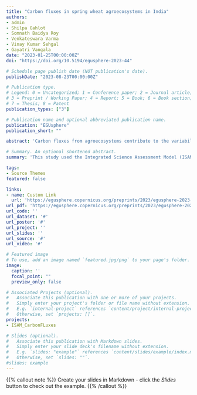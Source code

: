 ```yaml
---
title: "Carbon fluxes in spring wheat agroecosystems in India"
authors:
- admin
- Shilpa Gahlot
- Somnath Baidya Roy
- Venkateswara Varma
- Vinay Kumar Sehgal
- Gayatri Vangala
date: "2023-01-25T00:00:00Z"
doi: "https://doi.org/10.5194/egusphere-2023-44"

# Schedule page publish date (NOT publication's date).
publishDate: "2023-08-23T00:00:00Z"

# Publication type.
# Legend: 0 = Uncategorized; 1 = Conference paper; 2 = Journal article;
# 3 = Preprint / Working Paper; 4 = Report; 5 = Book; 6 = Book section;
# 7 = Thesis; 8 = Patent
publication_types: ["3"]

# Publication name and optional abbreviated publication name.
publication: "EGUsphere"
publication_short: ""

abstract: 'Carbon fluxes from agroecosystems contribute to the variability of the carbon cycle and atmospheric [CO2]. This study used the Integrated Science Assessment Model (ISAM) to investigate carbon fluxes and their variability in Indian spring wheat agroecosystems. First, ISAM was run in site-scale mode to validate GPP, TER, and NEP over an experimental spring wheat site in north India. When compared to flux-tower observations, the spring wheat module in ISAM outperformed the generic crop model. Following that, regional-scale runs were performed to simulate carbon fluxes across the country from 1980 to 2016. The results revealed that fluxes vary significantly across regions, owing primarily to differences in planting dates. Fluxes peak earlier in the country's eastern and central regions, where crops are planted earlier. During the study period, all fluxes showed statistically significant increasing trends (p.01). GPP, NPP, Autotrophic Respiration (Ra), and Heterotrophic Respiration (Rh) increased at 1.272, 0.945, 0.579, 0.328, and 0.366 TgC/yr2, respectively. Numerical experiments were conducted to investigate how natural forcings such as changing temperature and [CO2] levels and agricultural management practices such as nitrogen fertilization and water availability could contribute to the rising trends. The experiments revealed that increasing [CO2], nitrogen fertilization, and irrigation water contributed to increased carbon fluxes, with nitrogen fertilization having the most significant effect.'

# Summary. An optional shortened abstract.
summary: 'This study used the Integrated Science Assessment Model (ISAM) to investigate carbon fluxes and their variability in Indian spring wheat agroecosystems. The results revealed that fluxes vary significantly across regions, owing primarily to differences in planting dates. Fluxes peak earlier in the country's eastern and central regions, where crops are planted earlier. During the study period, all fluxes showed statistically significant increasing trends (p.01). GPP, NPP, Autotrophic Respiration (Ra), and Heterotrophic Respiration (Rh) increased at 1.272, 0.945, 0.579, 0.328, and 0.366 TgC/yr2, respectively.'

tags:
- Source Themes
featured: false

links:
- name: Custom Link
  url: 'https://egusphere.copernicus.org/preprints/2023/egusphere-2023-44/'
url_pdf: 'https://egusphere.copernicus.org/preprints/2023/egusphere-2023-44/egusphere-2023-44.pdf'
url_code: ''
url_dataset: '#'
url_poster: '#'
url_project: ''
url_slides: ''
url_source: '#'
url_video: '#'

# Featured image
# To use, add an image named `featured.jpg/png` to your page's folder. 
image:
  caption: ''
  focal_point: ""
  preview_only: false

# Associated Projects (optional).
#   Associate this publication with one or more of your projects.
#   Simply enter your project's folder or file name without extension.
#   E.g. `internal-project` references `content/project/internal-project/index.md`.
#   Otherwise, set `projects: []`.
projects:
- ISAM_CarbonFLuxes

# Slides (optional).
#   Associate this publication with Markdown slides.
#   Simply enter your slide deck's filename without extension.
#   E.g. `slides: "example"` references `content/slides/example/index.md`.
#   Otherwise, set `slides: ""`.
#slides: example
---
```


{{% callout note %}}
Create your slides in Markdown - click the *Slides* button to check out the example.
{{% /callout %}}
